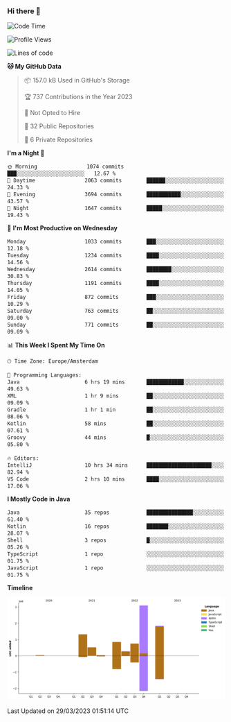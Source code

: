 ### Hi there 👋


<!--START_SECTION:waka-->
![Code Time](http://img.shields.io/badge/Code%20Time-3%2C108%20hrs%2025%20mins-blue)

![Profile Views](http://img.shields.io/badge/Profile%20Views-1-blue)

![Lines of code](https://img.shields.io/badge/From%20Hello%20World%20I%27ve%20Written-8.7%20million%20lines%20of%20code-blue)

**🐱 My GitHub Data** 

> 📦 157.0 kB Used in GitHub's Storage 
 > 
> 🏆 737 Contributions in the Year 2023
 > 
> 🚫 Not Opted to Hire
 > 
> 📜 32 Public Repositories 
 > 
> 🔑 6 Private Repositories 
 > 
**I'm a Night 🦉** 

```text
🌞 Morning                1074 commits        ███░░░░░░░░░░░░░░░░░░░░░░   12.67 % 
🌆 Daytime                2063 commits        ██████░░░░░░░░░░░░░░░░░░░   24.33 % 
🌃 Evening                3694 commits        ███████████░░░░░░░░░░░░░░   43.57 % 
🌙 Night                  1647 commits        █████░░░░░░░░░░░░░░░░░░░░   19.43 % 
```
📅 **I'm Most Productive on Wednesday** 

```text
Monday                   1033 commits        ███░░░░░░░░░░░░░░░░░░░░░░   12.18 % 
Tuesday                  1234 commits        ████░░░░░░░░░░░░░░░░░░░░░   14.56 % 
Wednesday                2614 commits        ████████░░░░░░░░░░░░░░░░░   30.83 % 
Thursday                 1191 commits        ████░░░░░░░░░░░░░░░░░░░░░   14.05 % 
Friday                   872 commits         ███░░░░░░░░░░░░░░░░░░░░░░   10.29 % 
Saturday                 763 commits         ██░░░░░░░░░░░░░░░░░░░░░░░   09.00 % 
Sunday                   771 commits         ██░░░░░░░░░░░░░░░░░░░░░░░   09.09 % 
```


📊 **This Week I Spent My Time On** 

```text
🕑︎ Time Zone: Europe/Amsterdam

💬 Programming Languages: 
Java                     6 hrs 19 mins       ████████████░░░░░░░░░░░░░   49.63 % 
XML                      1 hr 9 mins         ██░░░░░░░░░░░░░░░░░░░░░░░   09.09 % 
Gradle                   1 hr 1 min          ██░░░░░░░░░░░░░░░░░░░░░░░   08.06 % 
Kotlin                   58 mins             ██░░░░░░░░░░░░░░░░░░░░░░░   07.61 % 
Groovy                   44 mins             █░░░░░░░░░░░░░░░░░░░░░░░░   05.80 % 

🔥 Editors: 
IntelliJ                 10 hrs 34 mins      █████████████████████░░░░   82.94 % 
VS Code                  2 hrs 10 mins       ████░░░░░░░░░░░░░░░░░░░░░   17.06 % 
```

**I Mostly Code in Java** 

```text
Java                     35 repos            ███████████████░░░░░░░░░░   61.40 % 
Kotlin                   16 repos            ███████░░░░░░░░░░░░░░░░░░   28.07 % 
Shell                    3 repos             █░░░░░░░░░░░░░░░░░░░░░░░░   05.26 % 
TypeScript               1 repo              ░░░░░░░░░░░░░░░░░░░░░░░░░   01.75 % 
JavaScript               1 repo              ░░░░░░░░░░░░░░░░░░░░░░░░░   01.75 % 
```



**Timeline**

![Lines of Code chart](https://raw.githubusercontent.com/powercasgamer/powercasgamer/master/assets/bar_graph.png)


 Last Updated on 29/03/2023 01:51:14 UTC
<!--END_SECTION:waka-->
